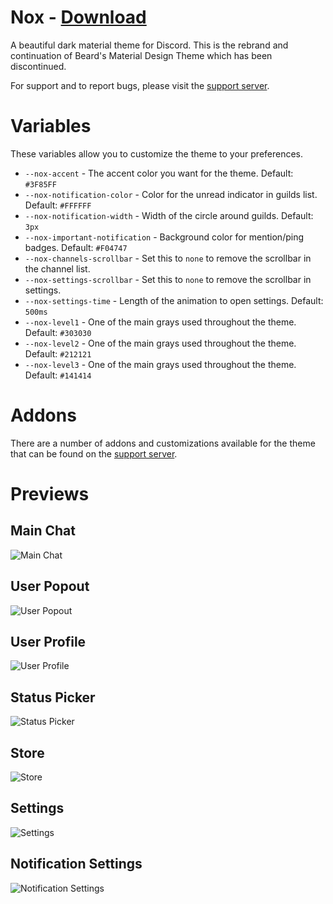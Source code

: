 # Nox - [Download](http://betterdiscord.net/ghdl/?url=https://github.com/KoalaBeans/Nox/blob/koalabeans/nox/release/Nox.theme.css)

A beautiful dark material theme for Discord. This is the rebrand and continuation of Beard's Material Design Theme which has been discontinued.

For support and to report bugs, please visit the [support server](http://bit.ly/BMTserver).

# Variables

These variables allow you to customize the theme to your preferences.

 - `--nox-accent` - The accent color you want for the theme. Default: `#3F85FF`
 - `--nox-notification-color` - Color for the unread indicator in guilds list. Default: `#FFFFFF`
 - `--nox-notification-width` - Width of the circle around guilds. Default: `3px`
 - `--nox-important-notification` - Background color for mention/ping badges. Default: `#F04747`
 - `--nox-channels-scrollbar` - Set this to `none` to remove the scrollbar in the channel list.
 - `--nox-settings-scrollbar` - Set this to `none` to remove the scrollbar in settings.
 - `--nox-settings-time` - Length of the animation to open settings. Default: `500ms`
 - `--nox-level1` - One of the main grays used throughout the theme. Default: `#303030`
 - `--nox-level2` - One of the main grays used throughout the theme. Default: `#212121`
 - `--nox-level3` - One of the main grays used throughout the theme. Default: `#141414`

 # Addons

There are a number of addons and customizations available for the theme that can be found on the [support server](http://bit.ly/BMTserver).

# Previews

## Main Chat
![Main Chat](https://i.zackrauen.com/K4Vt3Y.png)

## User Popout
![User Popout](https://i.zackrauen.com/jxCR54.png)

## User Profile
![User Profile](https://i.zackrauen.com/XF0k1X.png)

## Status Picker
![Status Picker](https://i.zackrauen.com/LJ7LLX.png)

## Store
![Store](https://i.zackrauen.com/MraKGe.png)

## Settings
![Settings](https://i.zackrauen.com/vGEeJs.png)

## Notification Settings
![Notification Settings](https://i.zackrauen.com/McBetP.png)
